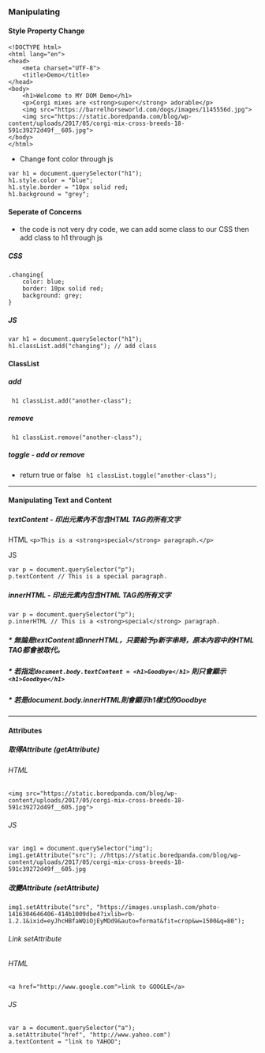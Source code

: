### Manipulating
#### Style Property Change
```
<!DOCTYPE html>
<html lang="en">
<head>
	<meta charset="UTF-8">
	<title>Demo</title>
</head>
<body>
	<h1>Welcome to MY DOM Demo</h1>
	<p>Corgi mixes are <strong>super</strong> adorable</p>
	<img src="https://barrelhorseworld.com/dogs/images/1145556d.jpg">
	<img src="https://static.boredpanda.com/blog/wp-content/uploads/2017/05/corgi-mix-cross-breeds-18-591c39272d49f__605.jpg">
</body>
</html>
```
* Change font color through js

```
var h1 = document.querySelector("h1");
h1.style.color = "blue";
h1.style.border = "10px solid red;
h1.background = "grey";
```

#### Seperate of Concerns
* the code is not very dry code, we can add some class to our CSS then add class to h1 through js

##### CSS
```
.changing{
    color: blue;
    border: 10px solid red;
    background: grey;
}
```
##### JS
```
var h1 = document.querySelector("h1");
h1.classList.add("changing"); // add class
```

#### ClassList 

##### add
``` h1 classList.add("another-class");```
##### remove
``` h1 classList.remove("another-class");```
##### toggle - add or remove
* return true or false 
``` h1 classList.toggle("another-class");```
- - -
#### Manipulating Text and Content

##### textContent - 印出元素內不包含HTML TAG的所有文字

HTML
```<p>This is a <strong>special</strong> paragraph.</p>```

JS
```
var p = document.querySelector("p");
p.textContent // This is a special paragraph.
```
##### innerHTML - 印出元素內包含HTML TAG的所有文字

```
var p = document.querySelector("p");
p.innerHTML // This is a <strong>special</strong> paragraph.
```

##### * 無論是textContent或innerHTML，只要給予p新字串時，原本內容中的HTML TAG都會被取代。

##### * 若指定```document.body.textContent = <h1>Goodbye</h1>``` 則只會顯示```<h1>Goodbye</h1>```
##### * 若是document.body.innerHTML則會顯示h1樣式的Goodbye

- - -
#### Attributes

##### 取得Attribute (getAttribute)


###### HTML

```
<img src="https://static.boredpanda.com/blog/wp-content/uploads/2017/05/corgi-mix-cross-breeds-18-591c39272d49f__605.jpg">
```

###### JS
```
var img1 = document.querySelector("img");
img1.getAttribute("src"); //https://static.boredpanda.com/blog/wp-content/uploads/2017/05/corgi-mix-cross-breeds-18-591c39272d49f__605.jpg
```

##### 改變Attribute (setAttribute)
```
img1.setAttribute("src", "https://images.unsplash.com/photo-1416304646406-414b1009dbe4?ixlib=rb-1.2.1&ixid=eyJhcHBfaWQiOjEyMDd9&auto=format&fit=crop&w=1500&q=80");
```

###### Link setAttribute

###### HTML
```<a href="http://www.google.com">link to GOOGLE</a>```

###### JS
```
var a = document.querySelector("a");
a.setAttribute("href", "http://www.yahoo.com")
a.textContent = "link to YAHOO";